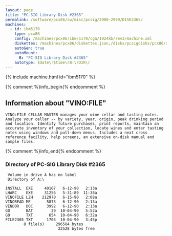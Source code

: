 ```yaml
---
layout: page
title: "PC-SIG Library Disk #2365"
permalink: /software/pcx86/sw/misc/pcsig/2000-2999/DISK2365/
machines:
  - id: ibm5170
    type: pcx86
    config: /machines/pcx86/ibm/5170/cga/1024kb/rev3/machine.xml
    diskettes: /machines/pcx86/diskettes.json,/disks/pcsigdisks/pcx86/diskettes.json
    autoGen: true
    autoMount:
      B: "PC-SIG Library Disk #2365"
    autoType: $date\r$time\rB:\rDIR\r
---
```


{% include machine.html id="ibm5170" %}

{% comment %}info_begin{% endcomment %}

## Information about "VINO:FILE"

    VINO:FILE CELLAR MASTER manages your wine cellar and tasting notes.
    Analyze your cellar -- by variety, year, origin, peak drinking period
    and location. Identify future purchases, print reports, maintain an
    accurate inventory of your collection, locate wines and enter tasting
    notes using windows and pull-down menus. Includes a neat cross
    reference facility, help screens, an extensive on-disk manual and
    sample files.
{% comment %}info_end{% endcomment %}


### Directory of PC-SIG Library Disk #2365

     Volume in drive A has no label
     Directory of A:\

    INSTALL  EXE     40107   6-12-90   2:13a
    LHARC    EXE     31256   5-31-89  11:38a
    VINOFILE LZH    212970   6-15-90   2:08a
    VINOREAD ME       5873   6-12-90   2:13a
    VENDOR   DOC      3992   6-12-90   2:13a
    GO       BAT        29  10-04-90   5:52a
    GO       TXT       654  10-04-90   6:32a
    FILE2365 TXT      1703  10-04-90   3:45p
            8 file(s)     296584 bytes
                           22528 bytes free
